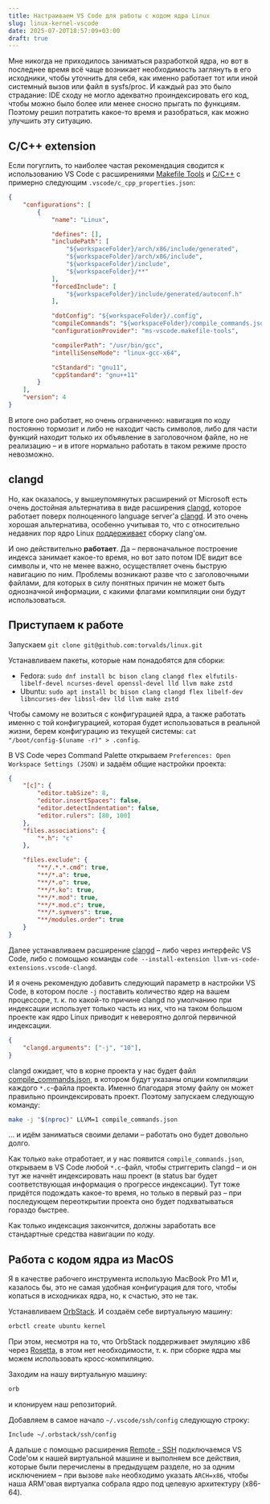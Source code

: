 ```yaml
---
title: Настраиваем VS Code для работы с кодом ядра Linux
slug: linux-kernel-vscode
date: 2025-07-20T18:57:09+03:00
draft: true
---
```


Мне никогда не приходилось заниматься разработкой ядра, но вот в последнее время всё чаще возникает необходимость заглянуть в его исходники, чтобы уточнить для себя, как именно работает тот или иной системный вызов или файл в sysfs/proc. И каждый раз это было страдание: IDE сходу не могло адекватно проиндексировать его код, чтобы можно было более или менее сносно прыгать по функциям. Поэтому решил потратить какое-то время и разобраться, как можно улучшить эту ситуацию.

## C/C++ extension

Если погуглить, то наиболее частая рекомендация сводится к использованию VS Code с расширениями [Makefile Tools](https://marketplace.visualstudio.com/items?itemName=ms-vscode.makefile-tools) и [C/C++](https://marketplace.visualstudio.com/items?itemName=ms-vscode.cpptools) с примерно следующим `.vscode/c_cpp_properties.json`:

```json
{
    "configurations": [
        {
            "name": "Linux",

            "defines": [],
            "includePath": [
                "${workspaceFolder}/arch/x86/include/generated",
                "${workspaceFolder}/arch/x86/include",
                "${workspaceFolder}/include",
                "${workspaceFolder}/**"
            ],
            "forcedInclude": [
                "${workspaceFolder}/include/generated/autoconf.h"
            ],

            "dotConfig": "${workspaceFolder}/.config",
            "compileCommands": "${workspaceFolder}/compile_commands.json",
            "configurationProvider": "ms-vscode.makefile-tools",

            "compilerPath": "/usr/bin/gcc",
            "intelliSenseMode": "linux-gcc-x64",

            "cStandard": "gnu11",
            "cppStandard": "gnu++11"
        }
    ],
    "version": 4
}
```

В итоге оно работает, но очень ограниченно: навигация по коду постоянно тормозит и либо не находит часть символов, либо для части функций находит только их объявление в заголовочном файле, но не реализацию – и в итоге нормально работать в таком режиме просто невозможно.

## clangd

Но, как оказалось, у вышеупомянутых расширений от Microsoft есть очень достойная альтернатива в виде расширения [clangd](https://marketplace.visualstudio.com/items?itemName=llvm-vs-code-extensions.vscode-clangd), которое работает поверх полноценного language server'а [clangd](https://clangd.llvm.org/). И это очень хорошая альтернатива, особенно учитывая то, что с относительно недавних пор ядро Linux [поддерживает](https://docs.kernel.org/kbuild/llvm.html) сборку clang'ом.

И оно действительно **работает**. Да – первоначальное построение индекса занимает какое-то время, но вот зато потом IDE видит все символы и, что не менее важно, осуществляет очень быструю навигацию по ним. Проблемы возникают разве что с заголовочными файлами, для которых в силу понятных причин не может быть однозначной информации, с какими флагами компиляции они будут использоваться.

## Приступаем к работе

Запускаем `git clone git@github.com:torvalds/linux.git`

Устанавливаем пакеты, которые нам понадобятся для сборки:
* Fedora: `sudo dnf install bc bison clang clangd flex elfutils-libelf-devel ncurses-devel openssl-devel lld llvm make zstd`
* Ubuntu: `sudo apt install bc bison clang clangd flex libelf-dev libncurses-dev libssl-dev lld llvm make zstd`

Чтобы самому не возиться с конфигурацией ядра, а также работать именно с той конфигурацией, которая будет использоваться в реальной жизни, берем конфигурацию из текущей системы: `cat "/boot/config-$(uname -r)" > .config`.

В VS Code через Command Palette открываем `Preferences: Open Workspace Settings (JSON)` и задаём общие настройки проекта:

```json
{
    "[c]": {
        "editor.tabSize": 8,
        "editor.insertSpaces": false,
        "editor.detectIndentation": false,
        "editor.rulers": [80, 100]
    },
    "files.associations": {
        "*.h": "c"
    },

    "files.exclude": {
        "**/.*.*.cmd": true,
        "**/*.a": true,
        "**/*.o": true,
        "**/*.ko": true,
        "**/*.mod": true,
        "**/*.mod.c": true,
        "**/*.symvers": true,
        "**/modules.order": true
    }
}
```

Далее устанавливаем расширение [clangd](https://marketplace.visualstudio.com/items?itemName=llvm-vs-code-extensions.vscode-clangd) – либо через интерфейс VS Code, либо с помощью команды `code --install-extension llvm-vs-code-extensions.vscode-clangd`.

И я очень рекомендую добавить следующий параметр в настройки VS Code, в котором после `-j` поставить количество ядер на вашем процессоре, т. к. по какой-то причине clangd по умолчанию при индексации использует только часть из них, что на таком большом проекте как ядро Linux приводит к невероятно долгой первичной индексации.

```json
{
    "clangd.arguments": ["-j", "10"],
}
```

clangd ожидает, что в корне проекта у нас будет файл [compile_commands.json](https://clang.llvm.org/docs/JSONCompilationDatabase.html), в котором будут указаны опции компиляции каждого `*.c`-файла проекта. Именно благодаря этому файлу он может правильно проиндексировать проект. Поэтому запускаем следующую команду:

```bash
make -j "$(nproc)" LLVM=1 compile_commands.json
```

... и идём заниматься своими делами – работать оно будет довольно долго.

Как только `make` отработает, и у нас появится `compile_commands.json`, открываем в VS Code любой `*.c`-файл, чтобы стриггерить clangd – и он тут же начнёт индексировать наш проект (в status bar будет соответствующая информация о прогрессе индексации). Тут тоже придётся подождать какое-то время, но только в первый раз – при последующем переоткрытии проекта оно будет подхватываться гораздо быстрее.

Как только индексация закончится, должны заработать все стандартные средства навигации по коду.

## Работа с кодом ядра из MacOS

Я в качестве рабочего инструмента использую MacBook Pro M1 и, казалось бы, это не самая удобная конфигурация для того, чтобы копаться в исходниках ядра, но, к счастью, это не так.

Устанавливаем [OrbStack](https://orbstack.dev/). И создаём себе виртуальную машину:

```bash
orbctl create ubuntu kernel
```

При этом, несмотря на то, что OrbStack поддерживает эмуляцию x86 через [Rosetta](https://developer.apple.com/documentation/apple-silicon/about-the-rosetta-translation-environment), в этом нет необходимости, т. к. при сборке ядра мы можем использовать кросс-компиляцию.

Заходим на нашу виртуальную машину:

```bash
orb
```

и клонируем наш репозиторий.

Добавляем в самое начало `~/.vscode/ssh/config` следующую строку:
```
Include ~/.orbstack/ssh/config
```

А дальше с помощью расширения [Remote - SSH](https://marketplace.visualstudio.com/items?itemName=ms-vscode-remote.remote-ssh) подключаемся VS Code'ом к нашей виртуальной машине и выполняем все действия, которые были перечислены в предыдущем разделе, но за одним исключением – при вызове `make` необходимо указать `ARCH=x86`, чтобы наша ARM'овая виртуалка собрала ядро под целевую архитектуру (x86-64).